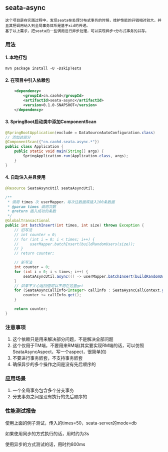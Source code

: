 ## seata-async
    这个项目是在实践过程中，发现seata在处理分布式事务的时候，维护性能的开销相对较大，并且其把调用纳入到全局事务体系是基于xid的传递。
    基于以上需求，把seata的一些调用进行异步处理，可以实现异步+分布式事务的并存。

### 用法
#### 1. 本地打包
```shell script
mvn package install -U -DskipTests
```
#### 2. 在项目中引入依赖包
```xml
    <dependency>
        <groupId>cn.caohd</groupId>
        <artifactId>seata-async</artifactId>
        <version>0.1.0-SNAPSHOT</version>
    </dependency>
```
#### 3. SpringBoot启动类中添加ComponentScan
```java
@SpringBootApplication(exclude = DataSourceAutoConfiguration.class)
// 添加这部分
@ComponentScan({"cn.caohd.seata.async.*"})
public class Application {
    public static void main(String[] args) {
        SpringApplication.run(Application.class, args);
    }
}
```
#### 4. 自动注入并且使用
```java
@Resource SeataAsyncUtil seataAsyncUtil;

/**
 * 调用 times 次 userMapper，每次往数据库插入100条数据
 * @param times 调用次数
 * @return 插入成功的条数
 */
@GlobalTransactional
public int batchInsert(int times, int size) throws Exception {
    // 旧写法
    // int counter = 0;
    // for (int i = 0; i < times; i++) {
    //     userMapper.batchInsert(buildRandomUsers(size));
    // }
    // return counter;

    // 新写法
    int counter = 0;
    for (int i = 0; i < times; i++) {
        seataAsyncUtil.async(() -> userMapper.batchInsert(buildRandomUsers(size)));
    }
    // 如果不关心返回值可以不用在这里get
    for (SeataAsyncCallInfo<Integer> callInfo : SeataAysncCallContext.getAsyncInfos()) {
        counter += callInfo.get();
    }

    return counter;
}
```

### 注意事项
1. 这个依赖只是用来解决部分问题，不是解决全部问题
2. 这个仅用于TM端，不要用来RM端(其实要实现RM端的话，可以仿照SeataAsyncAspect，写一个aspect，很简单的)
3. 不要进行事务嵌套，不支持事务嵌套
4. 确保异步的多个操作之间是没有先后顺序的

### 应用场景
1. 一个全局事务包含多个分支事务
2. 分支事务之间是没有执行的先后顺序的

### 性能测试报告
使用上面的例子测试，传入的times=50，seata-server的mode=db

如果使用同步的方式执行的话，用时约为3s

使用异步的方式测试的话，用时约800ms